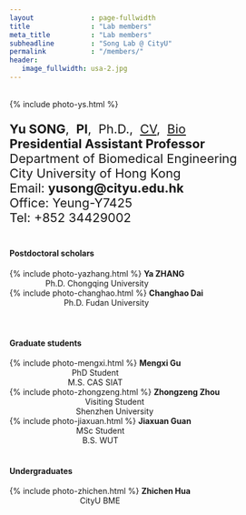 ```yaml
---
layout              : page-fullwidth
title               : "Lab members"
meta_title          : "Lab members"
subheadline         : "Song Lab @ CityU"
permalink           : "/members/"
header:
   image_fullwidth: usa-2.jpg
---
```


<br>

<div class="row">
  <div class="large-4 columns">
      {% include photo-ys.html %}
  		<h7> </h7><br>  
  </div>
  <div class="large-8 columns">
    <p style="font-size:22px">
      <b>Yu SONG</b>,&nbsp;&nbsp;<b>PI</b>,&nbsp;&nbsp;Ph.D.,&nbsp;&nbsp;<u><a href="https://yusong17.github.io/mypaper/cv-yusong.pdf">CV</a></u>,&nbsp;&nbsp;<u><a href="https://yusong17.github.io/mypaper/bio.pdf">Bio</a></u><br>
      <b>Presidential Assistant Professor</b><br>
        Department of Biomedical Engineering<br>
        City University of Hong Kong<br>
      Email: <b>yusong@cityu.edu.hk</b><br>
        Office: Yeung-Y7425<br>
        Tel: +852 34429002<br>
    </p>
  </div>
</div>

#### Postdoctoral scholars

<div class="row">
  <div class="large-3 columns">
      <center>
    		{% include photo-yazhang.html %} 
        <b>Ya ZHANG</b>
       <br>
        Ph.D. Chongqing University
			</center>
  </div>
  <div class="large-3 columns">
     <center>
       {% include photo-changhao.html %}
        <b>Changhao Dai</b>
       <br>
       Ph.D. Fudan University
			</center>
  </div>
  <div class="large-3 columns">
          <center>
        <b></b><br>
			</center>
  </div>
  <div class="large-3 columns">
          <center>
        <b></b><br>
			</center>
  </div>
</div>


#### Graduate students

<div class="row">
  <div class="large-3 columns">
      <center>
    		{% include photo-mengxi.html %} 
        <b>Mengxi Gu</b>
       <br>
        PhD Student
        <br>
        M.S. CAS SIAT
    </center>
  </div>
  <div class="large-3 columns">
     <center>
       {% include photo-zhongzeng.html %}
        <b>Zhongzeng Zhou</b>
       <br>
       Visiting Student
       <br>
       Shenzhen University
			</center>
  </div>
  <div class="large-3 columns">
       <center>
         {% include photo-jiaxuan.html %}
        <b>Jiaxuan Guan</b>
        <br>
        MSc Student
        <br>
        B.S. WUT
			</center>
  </div>
  <div class="large-3 columns">
          <center>
        <b></b><br>
			</center>
  </div>
</div>

#### Undergraduates

<div class="row">
  <div class="large-3 columns">
      <center>
    		{% include photo-zhichen.html %} 
        <b>Zhichen Hua</b>
       <br>
        CityU BME
			</center>
  </div>
  <div class="large-3 columns">
          <center>
        <b></b><br>
			</center>
  </div>
  <div class="large-3 columns">
          <center>
        <b></b><br>
			</center>
  </div>
  <div class="large-3 columns">
          <center>
        <b></b><br>
			</center>
  </div>
</div>


